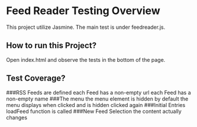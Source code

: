 # Feed Reader Testing Overview

This project utilize Jasmine. The main test is under feedreader.js.


## How to run this Project?

Open index.html and observe the tests in the bottom of the page.


## Test Coverage?

###RSS Feeds
are defined
each Feed has a non-empty url
each Feed has a non-empty name
###The menu
the menu element is hidden by default
the menu displays when clicked and is hidden clicked again
###Initial Entries
loadFeed function is called
###New Feed Selection
the content actually changes
